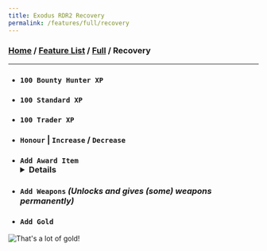 ```yaml
---
title: Exodus RDR2 Recovery
permalink: /features/full/recovery
---
```

### [Home](/) / [Feature List](/features) / [Full](/features/full) / Recovery
---
- ### `100 Bounty Hunter XP`
- ### `100 Standard XP`
- ### `100 Trader XP`
- ### `Honour` | `Increase` / `Decrease`
- ### `Add Award Item` <details>`Coin` / `Coins` / `Coin Purse` / `Bill` / `Billfold` / `Billfold Small` / `Bill Stack` / `Money Clip` / `Money Stack` / `Horse Medicine` / `Horse Stimulant` / `Horse Reviver` / `Reward Small` / `Reward Medium` / `Reward Large` / `Reward Huge` / `Reward Gang` / `Ped Tiny` / `Ped Small` / `Ped Medium` / `Ped Large` / `Ped Small or Medium` / `Ped Medium or Large` / `2 Min Gold Loot` / `3 Min Gold Loot` / `4 Min Gold Loot` / `6 Min Gold Loot` / `8 Min Gold Loot` / `9 Min Gold Loot` / `10 Min Gold Loot` / `12 Min Gold Loot` / `15 Min Gold Loot` / `20 Min Gold Loot` / `25 Min Gold Loot` / `30 Min Gold Loot` / `Daily Rewards` / `Weekly Rewards` / `Daily Horse Unlocks` / `Rewards Monthly` / `Abandoned Crafting Pamphlet` / `22 Ammo Box` / `Pistol Ammo Box` / `Repeater Ammo Box` / `Revolver Ammo Box` / `Rifle Ammo Box` / `Shotgun Ammo Box` / `Abandoned Ammo` / `Fishing Bluegill` / `Fishing Bullhead Catfish` / `Fishing Chain Pickerei` / `Fishing Channel Catfish` / `Fishing Lake Sturgeon` / `Fishing Largemouth Bass` / `Fishing Longnose Gar` / `Fishing Muskie` / `Fishing Northern Pike`</details>
- ### `Add Weapons` *(Unlocks and gives (some) weapons permanently)*
- ### `Add Gold`
![That's a lot of gold!](../../../assets/img/Gold.png)
